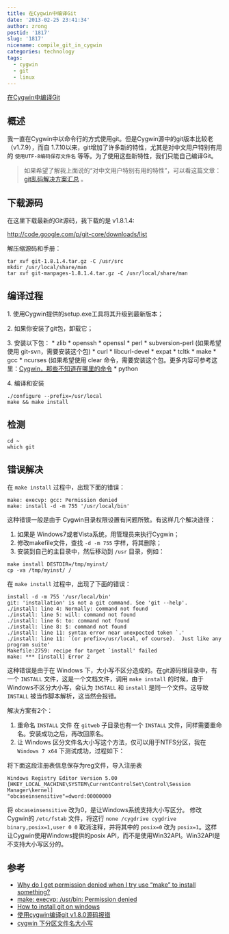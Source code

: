 ```yaml
---
title: 在Cygwin中编译Git
date: '2013-02-25 23:41:34'
author: zrong
postid: '1817'
slug: '1817'
nicename: compile_git_in_cygwin
categories: technology
tags:
  - cygwin
  - git
  - linux
---
```


[在Cygwin中编译Git](http://blog.zengrong.net/post/1817.html)

## 概述

我一直在Cygwin中以命令行的方式使用git。但是Cygwin源中的git版本比较老（v1.7.9），而自 1.7.10以来，git增加了许多新的特性，尤其是对中文用户特别有用的 `使用UTF-8编码保存文件名` 等等。为了使用这些新特性，我们只能自己编译Git。

> 如果希望了解我上面说的“对中文用户特别有用的特性”，可以看这篇文章：[git乱码解决方案汇总][1] 。

## 下载源码

在这里下载最新的Git源码，我下载的是 v1.8.1.4:

<http://code.google.com/p/git-core/downloads/list>

解压缩源码和手册：<!--more-->

``` shell
tar xvf git-1.8.1.4.tar.gz -C /usr/src
mkdir /usr/local/share/man
tar xvf git-manpages-1.8.1.4.tar.gz -C /usr/local/share/man
```

## 编译过程

1\. 使用Cygwin提供的setup.exe工具将其升级到最新版本；

2\. 如果你安装了git包，卸载它；

3\. 安装以下包：
	* zlib
	* openssh
	* openssl
	* perl
	* subversion-perl (如果希望使用 git-svn，需要安装这个包)
	* curl
	* libcurl-devel
	* expat
	* tcltk
	* make
	* gcc
	* ncurses (如果希望使用 clear 命令，需要安装这个包。更多内容可参考这里：[Cygwin，那些不知道在哪里的命令][2]
	* python

4\. 编译和安装  

``` shell
./configure --prefix=/usr/local
make && make install
```

## 检测

``` shell
cd ~
which git
```

## 错误解决

在 `make install` 过程中，出现下面的错误：

``` shell
make: execvp: gcc: Permission denied
make: install -d -m 755 '/usr/local/bin'
```

这种错误一般是由于 Cygwin目录权限设置有问题所致。有这样几个解决途径：

1. 如果是 Windows7或者Vista系统，用管理员来执行Cygwin；
2. 修改makefile文件，查找 `-d -m 755` 字样，将其删除；
3. 安装到自己的主目录中，然后移动到 `/usr` 目录，例如：

``` shell
make install DESTDIR=/tmp/myinst/
cp -va /tmp/myinst/ /
```

在 `make install` 过程中，出现了下面的错误：

``` shell
install -d -m 755 '/usr/local/bin'
git: 'installation' is not a git command. See 'git --help'.
./install: line 4: Normally: command not found
./install: line 5: will: command not found
./install: line 6: to: command not found
./install: line 8: $: command not found
./install: line 11: syntax error near unexpected token `.'
./install: line 11: `(or prefix=/usr/local, of course).  Just like any program suite'
Makefile:2759: recipe for target `install' failed
make: *** [install] Error 2
```

这种错误是由于在 Windows 下，大小写不区分造成的。在git源码根目录中，有一个 `INSTALL` 文件，这是一个文档文件，调用 `make install` 的时候，由于Windows不区分大小写，会认为 `INSTALL` 和 `install` 是同一个文件。这导致 `INSTALL` 被当作脚本解析，这当然会报错。

解决方案有2个：

1. 重命名 `INSTALL` 文件 在 `gitweb` 子目录也有一个 `INSTALL` 文件，同样需要重命名。安装成功之后，再改回原名。
2. 让 Windows 区分文件名大小写这个方法，仅可以用于NTFS分区，我在 `Windows 7 x64` 下测试成功，过程如下：  

将下面这段注册表信息保存为reg文件，导入注册表  

```
Windows Registry Editor Version 5.00
[HKEY_LOCAL_MACHINE\SYSTEM\CurrentControlSet\Control\Session Manager\kernel]
"obcaseinsensitive"=dword:00000000
```

将 `obcaseinsensitive` 改为0，是让Windows系统支持大小写区分。
修改Cygwin的 `/etc/fstab` 文件，将这行 `none /cygdrive cygdrive binary,posix=1,user 0 0` 取消注释，并将其中的 `posix=0` 改为 `posix=1`。这样让Cygwin使用Windows提供的posix API，而不是使用Win32API。Win32API是不支持大小写区分的。

## 参考

* [Why do I get permission denied when I try use “make” to install something?](http://stackoverflow.com/questions/9106536/why-do-i-get-permission-denied-when-i-try-use-make-to-install-something)
* [make: execvp: /usr/bin: Permission denied](https://bbs.archlinux.org/viewtopic.php?id=57631)
* [How to install git on windows](http://blog.laranjee.com/how-to-install-git-on-windows/)
* [使用cygwin编译git v1.8.0源码报错](http://bbs.csdn.net/topics/390254119)
* [cygwin 下分区文件名大小写](http://blog.chinaunix.net/uid-20727076-id-1885394.html)

[1]: http://blog.zengrong.net/post/1249.html
[2]: http://blog.zengrong.net/post/1812.html
